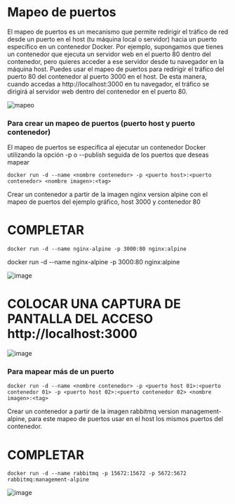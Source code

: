 # Mapeo de puertos
El mapeo de puertos es un mecanismo que permite redirigir el tráfico de red desde un puerto en el host (tu máquina local o servidor) hacia un puerto específico en un contenedor Docker.
Por ejemplo, supongamos que tienes un contenedor que ejecuta un servidor web en el puerto 80 dentro del contenedor, pero quieres acceder a ese servidor desde tu navegador en la máquina host. Puedes usar el mapeo de puertos para redirigir el tráfico del puerto 80 del contenedor al puerto 3000 en el host. De esta manera, cuando accedas a http://localhost:3000 en tu navegador, el tráfico se dirigirá al servidor web dentro del contenedor en el puerto 80.

![mapeo](imagenes/mapeoPuertos.PNG)

### Para crear un mapeo de puertos (puerto host y puerto contenedor)
El mapeo de puertos se especifica al ejecutar un contenedor Docker utilizando la opción -p o --publish seguida de los puertos que deseas mapear
```
docker run -d --name <nombre contenedor> -p <puerto host>:<puerto contenedor> <nombre imagen>:<tag>

```
Crear un contenedor a partir de la imagen nginx version alpine con el mapeo de puertos del ejemplo gráfico, host 3000 y contenedor 80
# COMPLETAR
```
docker run -d --name nginx-alpine -p 3000:80 nginx:alpine
```
docker run -d --name nginx-alpine -p 3000:80 nginx:alpine

![image](https://github.com/MaxCar31/2024A-ISWD633-GR1/assets/141116497/021ed83c-0eb0-4cfa-8a55-89bcfc13179a)


# COLOCAR UNA CAPTURA DE PANTALLA  DEL ACCESO http://localhost:3000

![image](https://github.com/MaxCar31/2024A-ISWD633-GR1/assets/141116497/d6fd9e6b-97c3-41dc-99bc-74fbec305c6e)


### Para mapear más de un puerto

```
docker run -d --name <nombre contenedor> -p <puerto host 01>:<puerto contenedor 01> -p <puerto host 02>:<puerto contenedor 02> <nombre imagen>:<tag>
```

Crear un contenedor a partir de la imagen rabbitmq version management-alpine, para este mapeo de puertos usar en el host los mismos puertos del contenedor.
# COMPLETAR

```
docker run -d --name rabbitmq -p 15672:15672 -p 5672:5672 rabbitmq:management-alpine
```
![image](https://github.com/MaxCar31/2024A-ISWD633-GR1/assets/141116497/f164f9b0-ba10-4f67-8178-1d786e3b68c4)

